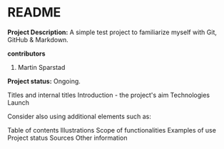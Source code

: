 README
==============
**Project Description:**
A simple test project to familiarize myself with Git, GitHub & Markdown.

**contributors**
1. Martin Sparstad

**Project status:** Ongoing.




Titles and internal titles
Introduction - the project's aim
Technologies
Launch

Consider also using additional elements such as: 

Table of contents
Illustrations
Scope of functionalities 
Examples of use
Project status 
Sources
Other information